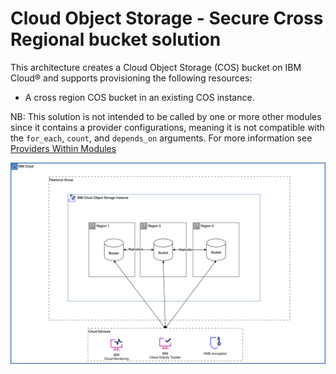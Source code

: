 # Cloud Object Storage - Secure Cross Regional bucket solution

This architecture creates a Cloud Object Storage (COS) bucket on IBM Cloud® and supports provisioning the following resources:

- A cross region COS bucket in an existing COS instance.

NB: This solution is not intended to be called by one or more other modules since it contains a provider configurations, meaning it is not compatible with the `for_each`, `count`, and `depends_on` arguments. For more information see [Providers Within Modules](https://developer.hashicorp.com/terraform/language/modules/develop/providers)

![cloud-object-storage-deployable-architecure](../../reference-architectures/secure-cross-regional-bucket.svg)

